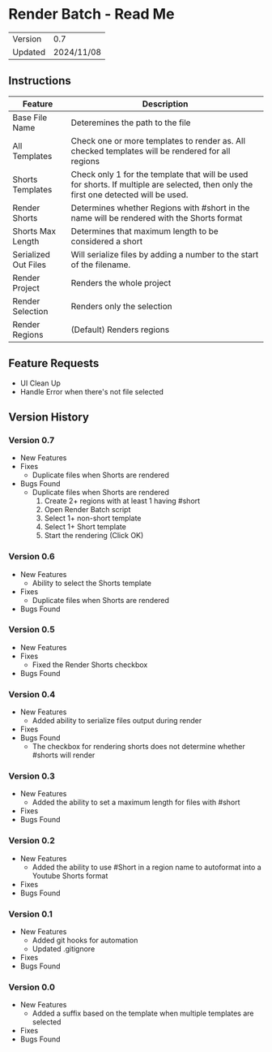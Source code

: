 # Render Batch - Read Me

|||
|---|---|
|Version|0.7|
|Updated|2024/11/08|


## Instructions

|Feature|Description|
|---|---|
|Base File Name|Deteremines the path to the file|
|All Templates|Check one or more templates to render as. All checked templates will be rendered for all regions|
|Shorts Templates|Check only 1 for the template that will be used for shorts. If multiple are selected, then only the first one detected will be used.|
|Render Shorts|Determines whether Regions with #short in the name will be rendered with the Shorts format|
|Shorts Max Length|Determines that maximum length to be considered a short|
|Serialized Out Files|Will serialize files by adding a number to the start of the filename. |
|Render Project| Renders the whole project|
|Render Selection| Renders only the selection|
|Render Regions| (Default) Renders regions|

## Feature Requests

*   UI Clean Up
*   Handle Error when there's not file selected


## Version History


### Version 0.7

*   New Features
*   Fixes
    *   Duplicate files when Shorts are rendered
*   Bugs Found
    *   Duplicate files when Shorts are rendered
        1. Create 2+ regions with at least 1 having #short
        1. Open Render Batch script
        1. Select 1+ non-short template
        1. Select 1+ Short template
        1. Start the rendering (Click OK)


### Version 0.6

*   New Features
    *   Ability to select the Shorts template
*   Fixes
    *   Duplicate files when Shorts are rendered
*   Bugs Found


### Version 0.5 

*   New Features
*   Fixes
    *   Fixed the Render Shorts checkbox 
*   Bugs Found


### Version 0.4 

*   New Features
    *   Added ability to serialize files output during render
*   Fixes
*   Bugs Found
    *   The checkbox for rendering shorts does not determine whether #shorts will render

    
### Version 0.3 

*   New Features
    *   Added the ability to set a maximum length for files with #short
*   Fixes
*   Bugs Found

    
### Version 0.2

*   New Features
    *   Added the ability to use #Short in a region name to autoformat into a Youtube Shorts format
*   Fixes
*   Bugs Found
    
    
### Version 0.1

*   New Features
    *   Added git hooks for automation
    *   Updated .gitignore
*   Fixes
*   Bugs Found
    
    
### Version 0.0

*   New Features
    *   Added a suffix based on the template when multiple templates are selected
*   Fixes
*   Bugs Found


